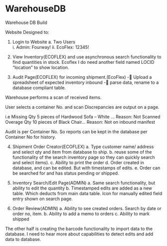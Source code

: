 # WarehouseDB
Warehouse DB Build


Website Designed to: 
1.	Login to Website
a.	Two Users   	
i.	Admin:  Fourway!
ii.	EcoFlex: 12345!

2.	View Inventory(ECOFLEX) and use asynchronous search functionality to find quantities in stock. Ecoflex  I do need another field named LOCID  “location” to show location.

3.	Audit Page(ECOFLEX) for incoming shipment.(EcoFlex)  - Upload a spreadsheet of expected inventory inbound -  parse data, rename to a database compliant table.    

Warehouse performs a scan of received items.

User selects a container No. and scan Discrepancies are output on a page.

i.e Missing Qty 5 pieces of Hardwood Sofa – White …  Reason: Not Scanned 
     Overage Qty 10 pieces of Black Chair… Reason: Not on inbound manifest 

Audit is per Container No.  So reports can be kept in the database per Container No for history.

4.	Shipment Order Creator(ECOFLEX)
a.	Type customer name/ address and select qty and item from database to ship.
b.	reuse some of the functionality of the search inventory page so they can quickly search and select items). 
c.	Ability to print the order
d.	Order created in database, and  can be edited.  But with timestamps of edits.
e.	Order can be searched for and has status pending or shipped.

5.	Inventory Search/Edit Page(ADMIN)
a.	Same search functionality, but ability to edit the quantity
b.	Timestamped edits are added as a new table. Which deducts from main data table.
Icon for manually edited field entry shown on search page.


6.	Order Review(ADMIN)
a.	Ability to see created orders.  Search by date or order no, item.
b.	Ability to add a memo to orders
c.	Ability to mark shipped

The other half is creating the barcode functionality to import data to the database.  I need to hear more about capabilities to detect edits and add data to database.  

